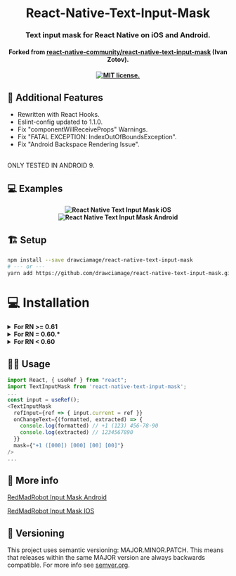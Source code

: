 <h1 align="center">
  <br>
  React-Native-Text-Input-Mask
  <br>
</h1>

<h3 align="center">Text input mask for React Native on iOS and Android.</h4>

<h4 align="center">Forked from
  <a href="https://github.com/react-native-community/react-native-text-input-mask">react-native-community/react-native-text-input-mask</a> (Ivan Zotov).
</h4>

<h4 align="center">
<a href="https://github.com/drawciamage/react-native-text-input-mask/LICENSE">
  <img src="https://img.shields.io/badge/license-MIT-blue.svg" alt="MIT license." />
</a>
</h4>

## 📝 Additional Features

- Rewritten with React Hooks.
- Eslint-config updated to 1.1.0.
- Fix "componentWillReceiveProps" Warnings.
- Fix "FATAL EXCEPTION: IndexOutOfBoundsException".
- Fix "Android Backspace Rendering Issue".

<br>
  ONLY TESTED IN ANDROID 9.

## 💻 Examples

<h4 align="center">

![React Native Text Input Mask iOS](https://s3.amazonaws.com/react-native-text-input-mask/react-native-text-input-mask-ios.gif)
![React Native Text Input Mask Android](https://s3.amazonaws.com/react-native-text-input-mask/react-native-text-input-mask-android-updated.gif)

</h4>

## 🏗️ Setup

```bash
npm install --save drawciamage/react-native-text-input-mask
# --- or ---
yarn add https://github.com/drawciamage/react-native-text-input-mask.git
```

# 💻 Installation

<details>
  <summary><b>For RN >= 0.61</b></summary>

#### iOS

1. Add following lines to your target in `Podfile`

```
use_frameworks!
pod 'RNInputMask', :path => '../node_modules/react-native-text-input-mask/ios/InputMask'
```

2. Run following command

```bash
cd ios && pod install
```

#### Android

No need to do anything.

</details>

<details>
  <summary><b>For RN = 0.60.*</b></summary>

#### iOS

1. In XCode, in the project navigator, right click your `[your project's name]` folder, choose ➜ `Add Files to [your project's name]`

![Create Swift File](https://i.imgur.com/00K5UZ1.png)

2. Select `Swift File` ➜ `Next`

![Create Swift File](https://i.imgur.com/Mdc9MLk.png)

3. Specify name for example `Dummy.swift` ➜ `Create`

![Create Swift File](https://i.imgur.com/2HSk7Jp.png)

4. Now a pop up is shown select `Create Bridging Header`

![Create Swift File](https://i.imgur.com/f2zA0n9.png)

5. Add following line to your target in `Podfile`

```
pod 'RNInputMask', :path => '../node_modules/react-native-text-input-mask/ios/InputMask'
```

6. Run following command

```bash
cd ios && pod install
```

#### Android

No need to do anything.

</details>

<details><summary><b>For RN < 0.60</b></summary>

### Auto Linking

```bash
react-native link react-native-text-input-mask
```

**iOS only:** you have to drag and drop `InputMask.framework` to `Embedded Binaries` in General tab of Target

![](https://cdn-images-1.medium.com/max/2000/1*J0TPrRhkAKspVvv-JaZHjA.png)

### Manual installation

#### iOS

1. In XCode, in the project navigator, right click `Libraries` ➜ `Add Files to [your project's name]`
2. Go to `node_modules` ➜ `react-native-text-input-mask` and add `RNTextInputMask.xcodeproj`
3. In XCode, in the project navigator, select your project. Add `libRNTextInputMask.a` to your project's `Build Phases` ➜ `Link Binary With Libraries`
4. Run your project (`Cmd+R`)

#### Android

1. Open up `android/app/src/main/java/[...]/MainActivity.java`

- Add `import com.RNTextInputMask.RNTextInputMaskPackage;` to the imports at the top of the file
- Add `new RNTextInputMaskPackage()` to the list returned by the `getPackages()` method

2. Append the following lines to `android/settings.gradle`:
   ```
   include ':react-native-text-input-mask'
   project(':react-native-text-input-mask').projectDir = new File(rootProject.projectDir, 	'../node_modules/react-native-text-input-mask/android')
   ```
3. Insert the following lines inside the dependencies block in `android/app/build.gradle`:
`compile project(':react-native-text-input-mask')`
</details>

## 👨‍🏫 Usage

```javascript
import React, { useRef } from "react";
import TextInputMask from 'react-native-text-input-mask';
...
const input = useRef();
<TextInputMask
  refInput={ref => { input.current = ref }}
  onChangeText={(formatted, extracted) => {
    console.log(formatted) // +1 (123) 456-78-90
    console.log(extracted) // 1234567890
  }}
  mask={"+1 ([000]) [000] [00] [00]"}
/>
...
```

## 📝 More info

[RedMadRobot Input Mask Android](https://github.com/RedMadRobot/input-mask-android)

[RedMadRobot Input Mask IOS](https://github.com/RedMadRobot/input-mask-ios)

## 📆 Versioning

This project uses semantic versioning: MAJOR.MINOR.PATCH.
This means that releases within the same MAJOR version are always backwards compatible. For more info see [semver.org](http://semver.org/).
